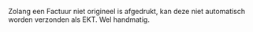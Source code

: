 Zolang een Factuur niet origineel is afgedrukt, kan deze niet automatisch worden verzonden als EKT. Wel handmatig.